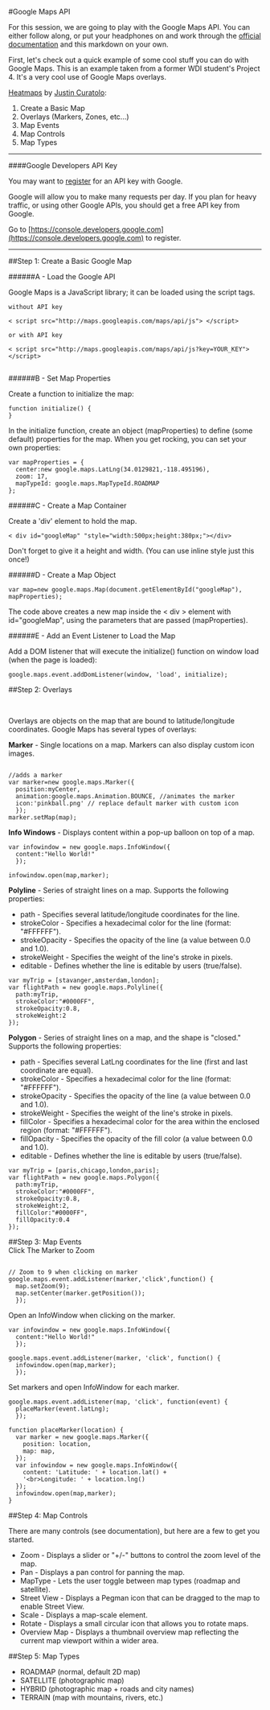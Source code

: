 #Google Maps API

For this session, we are going to play with the Google Maps API. You can either follow along, or put your headphones on and work through the [official documentation](https://developers.google.com/maps/documentation/javascript/reference) and this markdown on your own. 

First, let's check out a quick example of some cool stuff you can do with Google Maps. This is an example taken from a former WDI student's Project 4. It's a very cool use of Google Maps overlays. 

[Heatmaps](http://heat-maps.herokuapp.com/) by [Justin Curatolo](https://github.com/jcuratolo):



1. Create a Basic Map
2. Overlays (Markers, Zones, etc...)
3. Map Events
4. Map Controls
5. Map Types


---
####Google Developers API Key

You may want to [register](https://console.developers.google.com) for an API key with Google.

Google will allow you to make many requests per day. If you plan for heavy traffic, or using other Google APIs, you should get a free API key from Google.

Go to [https://console.developers.google.com](https://console.developers.google.com) to register.


---



##Step 1: Create a Basic Google Map

######A - Load the Google API

Google Maps is a JavaScript library; it can be loaded using the script tags.
	
```
without API key

< script src="http://maps.googleapis.com/maps/api/js"> </script>

or with API key

< script src="http://maps.googleapis.com/maps/api/js?key=YOUR_KEY"></script>


```

######B - Set Map Properties

Create a function to initialize the map:

```
function initialize() {
}

```

In the initialize function, create an object (mapProperties) to define (some default) properties for the map. When you get rocking, you can set your own properties:

```
var mapProperties = {
  center:new google.maps.LatLng(34.0129821,-118.495196),
  zoom: 17,
  mapTypeId: google.maps.MapTypeId.ROADMAP
};

```

######C - Create a Map Container

Create a 'div' element to hold the map.

```
< div id="googleMap" "style="width:500px;height:380px;"></div>

```

Don't forget to give it a height and width. (You can use inline style just this once!)


######D - Create a Map Object

``` 
var map=new google.maps.Map(document.getElementById("googleMap"), mapProperties);

```

The code above creates a new map inside the < div > element with id="googleMap", using the parameters that are passed (mapProperties).



######E - Add an Event Listener to Load the Map

Add a DOM listener that will execute the initialize() function on window load (when the page is loaded):

```
google.maps.event.addDomListener(window, 'load', initialize);

```

##Step 2: Overlays

<br/>

Overlays are objects on the map that are bound to latitude/longitude coordinates. Google Maps has several types of overlays:

**Marker** - Single locations on a map. Markers can also display custom icon images.

```

//adds a marker
var marker=new google.maps.Marker({
  position:myCenter, 
  animation:google.maps.Animation.BOUNCE, //animates the marker
  icon:'pinkball.png' // replace default marker with custom icon
  });
marker.setMap(map);

```


**Info Windows** - Displays content within a pop-up balloon on top of a map.

```
var infowindow = new google.maps.InfoWindow({
  content:"Hello World!"
  });

infowindow.open(map,marker);

```

**Polyline** - Series of straight lines on a map. Supports the following properties:

* path - Specifies several latitude/longitude coordinates for the line.
* strokeColor - Specifies a hexadecimal color for the line (format: "#FFFFFF").
* strokeOpacity - Specifies the opacity of the line (a value between 0.0 and 1.0).
* strokeWeight - Specifies the weight of the line's stroke in pixels.
* editable - Defines whether the line is editable by users (true/false).

```
var myTrip = [stavanger,amsterdam,london];
var flightPath = new google.maps.Polyline({
  path:myTrip,
  strokeColor:"#0000FF",
  strokeOpacity:0.8,
  strokeWeight:2
});
```

**Polygon** - Series of straight lines on a map, and the shape is "closed." Supports the following properties:

* path - Specifies several LatLng coordinates for the line (first and last coordinate are equal).
* strokeColor - Specifies a hexadecimal color for the line (format: "#FFFFFF").
* strokeOpacity - Specifies the opacity of the line (a value between 0.0 and 1.0).
* strokeWeight - Specifies the weight of the line's stroke in pixels.
* fillColor - Specifies a hexadecimal color for the area within the enclosed region (format: "#FFFFFF").
* fillOpacity - Specifies the opacity of the fill color (a value between 0.0 and 1.0).
* editable - Defines whether the line is editable by users (true/false).

```
var myTrip = [paris,chicago,london,paris];
var flightPath = new google.maps.Polygon({
  path:myTrip,
  strokeColor:"#0000FF",
  strokeOpacity:0.8,
  strokeWeight:2,
  fillColor:"#0000FF",
  fillOpacity:0.4
});

```

##Step 3: Map Events
<br/>
Click The Marker to Zoom

```

// Zoom to 9 when clicking on marker
google.maps.event.addListener(marker,'click',function() {
  map.setZoom(9);
  map.setCenter(marker.getPosition());
  });

```

Open an InfoWindow when clicking on the marker.


```
var infowindow = new google.maps.InfoWindow({
  content:"Hello World!"
  });

google.maps.event.addListener(marker, 'click', function() {
  infowindow.open(map,marker);
  });
```


Set markers and open InfoWindow for each marker.

```
google.maps.event.addListener(map, 'click', function(event) {
  placeMarker(event.latLng);
  });

function placeMarker(location) {
  var marker = new google.maps.Marker({
    position: location,
    map: map,
  });
  var infowindow = new google.maps.InfoWindow({
    content: 'Latitude: ' + location.lat() +
    '<br>Longitude: ' + location.lng()
  });
  infowindow.open(map,marker);
}
```
##Step 4: Map Controls

There are many controls (see documentation), but here are a few to get you started. 

* Zoom - Displays a slider or "+/-" buttons to control the zoom level of the map.
* Pan - Displays a pan control for panning the map.
* MapType - Lets the user toggle between map types (roadmap and satellite).
* Street View - Displays a Pegman icon that can be dragged to the map to enable Street View.
* Scale - Displays a map-scale element.
* Rotate - Displays a small circular icon that allows you to rotate maps.
* Overview Map - Displays a thumbnail overview map reflecting the current map viewport within a wider area.

##Step 5: Map Types



* ROADMAP (normal, default 2D map)
* SATELLITE (photographic map)
* HYBRID (photographic map + roads and city names)
* TERRAIN (map with mountains, rivers, etc.)
